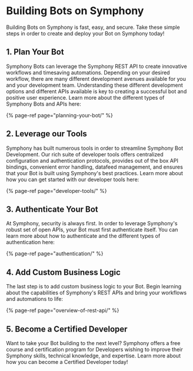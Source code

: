 # Building Bots on Symphony

Building Bots on Symphony is fast, easy, and secure. Take these simple steps in order to create and deploy your Bot on Symphony today!

## 1. Plan Your Bot

Symphony Bots can leverage the Symphony REST API to create innovative workflows and timesaving automations. Depending on your desired workflow, there are many different development avenues available for you and your development team. Understanding these different development options and different APIs available is key to creating a successful bot and positive user experience. Learn more about the different types of Symphony Bots and APIs here:

{% page-ref page="planning-your-bot/" %}

## 2. Leverage our Tools

Symphony has built numerous tools in order to streamline Symphony Bot Development. Our rich suite of developer tools offers centralized configuration and authentication protocols, provides out of the box API bindings, convenient error handling, datafeed management, and ensures that your Bot is built using Symphony's best practices. Learn more about how you can get started with our developer tools here:

{% page-ref page="developer-tools/" %}

## 3.  Authenticate Your Bot

At Symphony, security is always first. In order to leverage Symphony's robust set of open APIs, your Bot must first authenticate itself. You can learn more about how to authenticate and the different types of authentication here:

{% page-ref page="authentication/" %}

## 4.  Add Custom Business Logic

The last step is to add custom business logic to your Bot. Begin learning about the capabilities of Symphony's REST APIs and bring your workflows and automations to life:

{% page-ref page="overview-of-rest-api/" %}

## 5.  Become a Certified Developer

Want to take your Bot building to the next level? Symphony offers a free course and certification program for Developers wishing to improve their Symphony skills, technical knowledge, and expertise. Learn more about how you can become a Certified Developer today!

